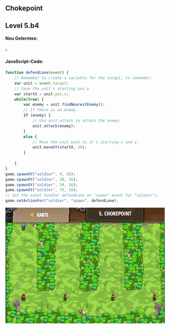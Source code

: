 ## **Chokepoint**
## Level 5.b4

#### Neu Gelerntes:
<b>-</b>

[comment]: <> (Was wurde gelernt und wie funktioniert die Technik?)

#### JavaScript-Code:
```js
function defendLane(event) {
    // Remember to create a variable for the target, to remember:
    var unit = event.target;
    // Save the unit's starting pos.x
    var startX = unit.pos.x;
    while(true) {
        var enemy = unit.findNearestEnemy();
        // If there is an enemy.
        if (enemy) {
            // Use unit.attack to attack the enemy:
            unit.attack(enemy);
        }
        else {
            // Move the unit back to it's starting x and y.
            unit.moveXY(startX, 16);
        }
        
    }
}
game.spawnXY("soldier", 9, 16);
game.spawnXY("soldier", 30, 16);
game.spawnXY("soldier", 54, 16);
game.spawnXY("soldier", 75, 16);
// Set the event handler defendLane on "spawn" event for "soldier"s.
game.setActionFor("soldier", "spawn", defendLane);
```
![image](lvl5_b4.png)